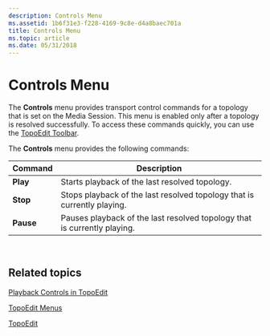 ```yaml
---
description: Controls Menu
ms.assetid: 1b6f31e3-f228-4169-9c8e-d4a8baec701a
title: Controls Menu
ms.topic: article
ms.date: 05/31/2018
---
```


# Controls Menu

The **Controls** menu provides transport control commands for a topology that is set on the Media Session. This menu is enabled only after a topology is resolved successfully. To access these commands quickly, you can use the [TopoEdit Toolbar](topoedit-toolbar.md).

The **Controls** menu provides the following commands:



| Command   | Description                                                              |
|-----------|--------------------------------------------------------------------------|
| **Play**  | Starts playback of the last resolved topology.                           |
| **Stop**  | Stops playback of the last resolved topology that is currently playing.  |
| **Pause** | Pauses playback of the last resolved topology that is currently playing. |



 

## Related topics

<dl> <dt>

[Playback Controls in TopoEdit](playback-controls-in-topoedit.md)
</dt> <dt>

[TopoEdit Menus](topoedit-menus.md)
</dt> <dt>

[TopoEdit](topoedit.md)
</dt> </dl>

 

 



